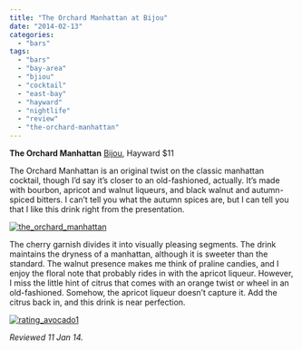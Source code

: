 ```yaml
---
title: "The Orchard Manhattan at Bijou"
date: "2014-02-13"
categories:
  - "bars"
tags:
  - "bars"
  - "bay-area"
  - "bjiou"
  - "cocktail"
  - "east-bay"
  - "hayward"
  - "nightlife"
  - "review"
  - "the-orchard-manhattan"
---
```


**The Orchard Manhattan** [Bijou](http://www.thegourmez.com/2013/11/bijou/), Hayward $11

The Orchard Manhattan is an original twist on the classic manhattan cocktail, though I’d say it’s closer to an old-fashioned, actually. It’s made with bourbon, apricot and walnut liqueurs, and black walnut and autumn-spiced bitters. I can’t tell you what the autumn spices are, but I can tell you that I like this drink right from the presentation.

[![the_orchard_manhattan](http://s3.amazonaws.com/thegourmez-wpmedia/2014/01/the_orchard_manhattan-342x500.jpg)](http://www.thegourmez.com/2014/02/the-wildfire/the_orchard_manhattan/)

The cherry garnish divides it into visually pleasing segments. The drink maintains the dryness of a manhattan, although it is sweeter than the standard. The walnut presence makes me think of praline candies, and I enjoy the floral note that probably rides in with the apricot liqueur. However, I miss the little hint of citrus that comes with an orange twist or wheel in an old-fashioned. Somehow, the apricot liqueur doesn’t capture it. Add the citrus back in, and this drink is near perfection.

[![rating_avocado1](http://s3.amazonaws.com/thegourmez-wpmedia/2009/02/rating_avocado1.gif)](http://www.thegourmez.com/2009/02/restaurant-review-nanas-durham/rating_avocado1/)

_Reviewed 11 Jan 14._
